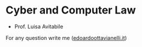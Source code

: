 # Cyber and Computer Law

- Prof. Luisa Avitabile



For any question write me ([edoardoottavianelli.it](https://www.edoardoottavianelli.it/))
